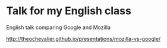 Talk for my English class
====================

English talk comparing Google and Mozilla

http://theochevalier.github.io/presentations/mozilla-vs-google/
